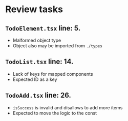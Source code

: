 # Review tasks

##  `TodoElement.tsx` line: 5.
- Malformed object type
- Object also may be imported from `./types`

##  `TodoList.tsx` line: 14.
- Lack of keys for mapped components
- Expected ID as a key

##  `TodoAdd.tsx` line: 26.
- `isSuccess` is invalid and disallows to add more items
- Expected to move the logic to the const